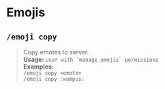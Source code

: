 # Emojis

## `/emoji copy`

> Copy emotes to server.     
> **Usage:** ``User with `manage_emojis` permissions``   
> **Examples:**     
> `/emoji copy <emote>`     
> `/emoji copy :wumpus:`